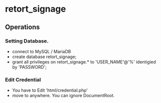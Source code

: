 # retort_signage
## Operations

### Setting Database.
 - connect to MySQL / MariaDB
 - create database retort_signage;
 - grant all privileges on retort_signage.* to 'USER_NAME'@'%' identigied by 'PASSWORD';

### Edit Credential
 - You have to Edit 'html/credential.php'
 - move to anywhere. You can ignore DocumentRoot.

